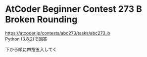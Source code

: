 # AtCoder Beginner Contest 273 B Broken Rounding  
https://atcoder.jp/contests/abc273/tasks/abc273_b  
Python (3.8.2)で回答  

下から順に四捨五入してく
